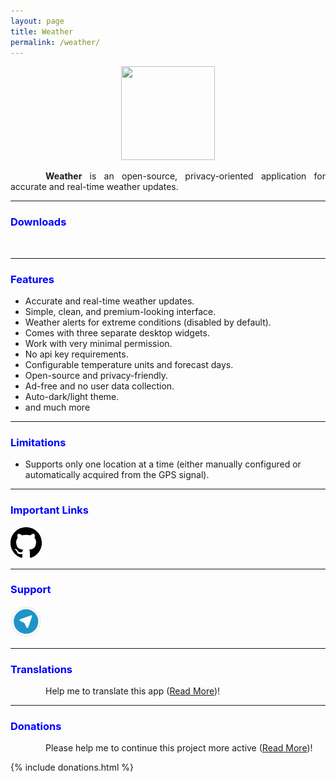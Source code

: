 ```yaml
---
layout: page
title: Weather
permalink: /weather/
---
```


<style>
    tab1 { padding-left: 4em; }
</style>

<p style="text-align: center"><img src="https://raw.githubusercontent.com/sunilpaulmathew/Weather/master/app/src/main/res/mipmap-xxxhdpi/ic_launcher.png" alt="" width="150" height="150" /></p>

<p style="text-align: justify"><tab1><strong>Weather</strong> is an open-source, privacy-oriented application for accurate and real-time weather updates.</tab1></p>

<hr>

<h3 style="color: blue">Downloads</h3>

<p><a href="https://play.google.com/store/apps/details?id=in.sunilpaulmathew.weatherwidget" target="_blank"><img src="https://play.google.com/intl/en_us/badges/images/generic/en-play-badge.png" alt="" height="60" /></a> <a href="https://f-droid.org/packages/in.sunilpaulmathew.weatherwidget" target="_blank"><img src="https://fdroid.gitlab.io/artwork/badge/get-it-on.png" alt="" height="60" /></a></p>
<hr>

<h3 style="color: blue">Features</h3>

* Accurate and real-time weather updates.
* Simple, clean, and premium-looking interface.
* Weather alerts for extreme conditions (disabled by default).
* Comes with three separate desktop widgets.
* Work with very minimal permission.
* No api key requirements.
* Configurable temperature units and forecast days.
* Open-source and privacy-friendly.
* Ad-free and no user data collection.
* Auto-dark/light theme.
* and much more

<hr>

<h3 style="color: blue">Limitations</h3>

* Supports only one location at a time (either manually configured or automatically acquired from the GPS signal).

<hr>

<h3 style="color: blue">Important Links</h3>

<p><a href="https://github.com/sunilpaulmathew/Weather" target="_blank"><img src="https://github.com/SmartPack/SmartPack.github.io/blob/master/assets/pic002.png?raw=true" alt="" width="50" height="50" /></a></p>

<hr>

<h3 style="color: blue">Support</h3>

<a href="https://t.me/smartpack_kmanager" target="_blank"><img src="https://github.com/SmartPack/SmartPack.github.io/blob/master/assets/pic006.png?raw=true" alt="" width="50" height="50" /></a>

<hr>

<h3 style="color: blue">Translations</h3>

<p style="text-align: justify"><tab1>Help me to translate this app (<a href="{{ site.github.url }}/translations/" target="_self">Read More</a>)!</tab1></p>

<hr>

<h3 style="color: blue">Donations</h3>

<p style="text-align: justify"><tab1>Please help me to continue this project more active (<a href="{{ site.github.url }}/donation/" target="_self">Read More</a>)!</tab1></p>

{% include donations.html %}
